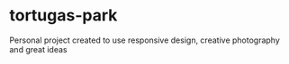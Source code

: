 # tortugas-park
Personal project created to use responsive design, creative photography and great ideas
